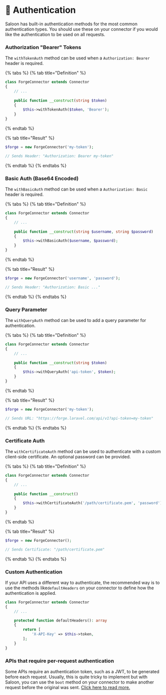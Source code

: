 # 🔐 Authentication

Saloon has built-in authentication methods for the most common authentication types. You should use these on your connector if you would like the authentication to be used on all requests.

### Authorization "Bearer" Tokens

The `withTokenAuth` method can be used when a `Authorization: Bearer` header is required.

{% tabs %}
{% tab title="Definition" %}
```php
class ForgeConnector extends Connector
{
    // ...
    
    public function __construct(string $token)
    {
        $this->withTokenAuth($token, 'Bearer');
    }
}
```
{% endtab %}

{% tab title="Result" %}
```php
$forge = new ForgeConnector('my-token');

// Sends Header: "Authorization: Bearer my-token"
```
{% endtab %}
{% endtabs %}

### Basic Auth (Base64 Encoded)

The `withBasicAuth` method can be used when a `Authorization: Basic` header is required.

{% tabs %}
{% tab title="Definition" %}
```php
class ForgeConnector extends Connector
{
    // ...
    
    public function __construct(string $username, string $password)
    {
        $this->withBasicAuth($username, $password);
    }
}
```
{% endtab %}

{% tab title="Result" %}
```php
$forge = new ForgeConnector('username', 'password');

// Sends Header: "Authorization: Basic ..."
```
{% endtab %}
{% endtabs %}

### Query Parameter

The `withQueryAuth` method can be used to add a query parameter for authentication.&#x20;

{% tabs %}
{% tab title="Definition" %}
```php
class ForgeConnector extends Connector
{
    // ...
    
    public function __construct(string $token)
    {
        $this->withQueryAuth('api-token', $token);
    }
}
```
{% endtab %}

{% tab title="Result" %}
```php
$forge = new ForgeConnector('my-token');

// Sends URL: "https://forge.laravel.com/api/v1?api-token=my-token"
```
{% endtab %}
{% endtabs %}

### Certificate Auth

The `withCertificateAuth` method can be used to authenticate with a custom client-side certificate. An optional password can be provided.

{% tabs %}
{% tab title="Definition" %}
```php
class ForgeConnector extends Connector
{
    // ...
    
    public function __construct()
    {
        $this->withCertificateAuth('/path/certificate.pem', 'password');
    }
}
```
{% endtab %}

{% tab title="Result" %}
```php
$forge = new ForgeConnector();

// Sends Certificate: "/path/certificate.pem"
```
{% endtab %}
{% endtabs %}

### Custom Authentication

If your API uses a different way to authenticate, the recommended way is to use the methods like`defaultHeaders` on your connector to define how the authentication is applied.

```php
class ForgeConnector extends Connector
{
    // ...

    protected function defaultHeaders(): array
    {
        return [
            'X-API-Key' => $this->token,
        ];
    }
}
```

### APIs that require per-request authentication

Some APIs require an authentication token, such as a JWT, to be generated before each request. Usually, this is quite tricky to implement but with Saloon, you can use the `boot` method on your connector to make another request before the original was sent. [Click here to read more.](../conclusion/cookbook.md#authenticating-before-every-request)
